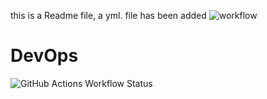 this is a Readme file, a yml.
file has been added
![workflow](https://github.com/mmoha-199/devops/actions/workflows/main.yml/badge.svg)
# DevOps
![GitHub Actions Workflow Status](https://img.shields.io/github/actions/workflow/status/mmoha-199/devops/main.yml?branch=develop&style=flat-square)

